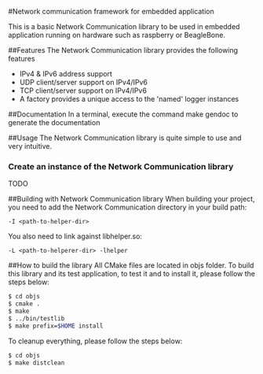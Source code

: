 
#Network communication framework for embedded application

This is a basic Network Communication library to be used in embedded application running on hardware such as raspberry or BeagleBone.

##Features
The Network Communication library provides the following features
* IPv4 & IPv6 address support
* UDP client/server support on IPv4/IPv6
* TCP client/server support on IPv4/IPv6
* A factory provides a unique access to the 'named' logger instances

##Documentation
In a terminal, execute the command make gendoc to generate the documentation

##Usage
The Network Communication library is quite simple to use and very intuitive.

### Create an instance of the Network Communication library
TODO

##Building with Network Communication library
When building your project, you need to add the Network Communication directory in your build path:

```
-I <path-to-helper-dir>
```

You also need to link against libhelper.so:

```
-L <path-to-helperer-dir> -lhelper
```

##How to build the library
All CMake files are located in objs folder.
To build this library and its test application, to test it and to install it, please follow the steps below:
```bash
$ cd objs
$ cmake .
$ make
$ ../bin/testlib
$ make prefix=$HOME install
```

To cleanup everything, please follow the steps below:
```bash
$ cd objs
$ make distclean
```
